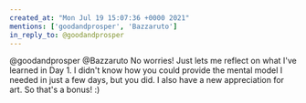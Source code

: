```yaml
---
created_at: "Mon Jul 19 15:07:36 +0000 2021"
mentions: ['goodandprosper', 'Bazzaruto']
in_reply_to: @goodandprosper
---
```


@goodandprosper @Bazzaruto No worries! Just lets me reflect on what I've learned in Day 1. I didn't know how you could provide the mental model I needed in just a few days, but you did. I also have a new appreciation for art. So that's a bonus! :)